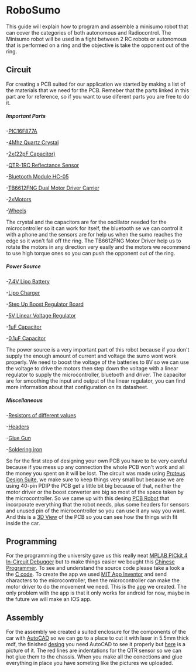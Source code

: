 # RoboSumo
This guide will explain how to program and assemble a minisumo robot that can cover the categories of both autonomous and Radiocontrol. The Minisumo robot will be used in a fight between 2 RC robots or autonomous that is performed on a ring and the objective is take the opponent out of the ring.

## Circuit
For creating a PCB suited for our application we started by making a list of the materials that we need for the PCB. Remeber that the parts linked in this part are for reference, so if you want to use diferent parts you are free to do it.
##### Important Parts
-[PIC16F877A](https://www.arrow.com/en/products/pic16f877a-ip/microchip-technology)

-[4Mhz Quartz Crystal](https://www.arrow.com/en/products/hc49us-ff5f18-4.0000/ilsi-america)

-[2x(22pF Capacitor)](https://www.arrow.com/en/products/de11xra220kn4ap01f/murata-manufacturing)

-[QTR-1RC Reflectance Sensor](https://www.pololu.com/product/2459)

-[Bluetooth Module HC-05](https://www.arrow.com/en/products/hc-05/libelium-comunicaciones-distribuidas-sl)

-[TB6612FNG Dual Motor Driver Carrier](https://www.pololu.com/product/713)

-[2xMotors](https://www.jsumo.com/core-dc-motor-6v-400-rpm)

-[Wheels](https://www.jsumo.com/slt20-aluminum-silicone-wheel-set-33mmx20mm-pair)

The crystal and the capacitors are for the oscillator needed for the microcontroller so it can work for itself, the bluetooth se we can control it with a phone  and the sensors are for help us when the sumo reaches the edge so it won't fall off the ring. The TB6612FNG Motor Driver help us to rotate the motors in any direction very easily and the motors we recommend to use high torque ones so you can push the opponent out of the ring.

##### Power Source
-[7.4V Lipo Battery](https://www.jsumo.com/profuse-2s-74v-2800-mah-lipo-battery-jsumo)

-[Lipo Charger](https://www.jsumo.com/imax-b6-lipo-battery-charger)

-[Step Up Boost Regulator Board](https://www.jsumo.com/xl6009-step-up-boost-regulator-board-125v-35v-out)

-[5V Linear Voltage Regulator](https://www.arrow.com/en/products/2164/adafruit-industries)

-[1uF Capacitor](https://www.arrow.com/en/products/105ckr050m/illinois-capacitor)

-[0.1uF Capacitor](https://www.arrow.com/en/products/com-08375/sparkfun-electronics)

The power source is a very important part of this robot because if you don't supply the enough amount of current and voltage the sumo wont work properly. We need to boost the voltage of the batteries to 8V so we can use the voltage to drive the motors then step down the voltage with a linear regulator to supply the microcontroller, bluetooth and driver. The capacitor are for smoothing the input and output of the linear regulator, you can find more information about that configuration on its datasheet.

##### Miscellaneous
-[Resistors of different values](https://www.arrow.com/en/products/frn25j1r0/te-connectivity)

-[Headers](https://www.pololu.com/category/19/connectors)

-[Glue Gun](https://www.amazon.com/ccbetter-Upgraded-Removable-Anti-hot-Flexible/dp/B01178RVI2/ref=sr_1_1_sspa?keywords=glue+gun&qid=1559229987&s=gateway&sr=8-1-spons&psc=1)

-[Soldering iron](https://www.amazon.com/ANBES-Soldering-Iron-Kit-Electronics/dp/B06XZ31W3M/ref=sr_1_3?crid=1SRKZ91IKFQEH&keywords=soldering+iron&qid=1559230135&s=gateway&sprefix=solde%2Caps%2C231&sr=8-3)


So for the first step of designing your own PCB you have to be very careful because if you mess up any connection the whole PCB won't work and all the money you spent on it will be lost. The circuit was made using [Proteus Design Suite](https://www.labcenter.com/), we make sure to keep things very small but because we are using 40-pin PDIP the PCB get a little bit big because of that, neither the motor driver or the boost converter are big so most of the space taken by the microcontroller. So we came up with this desing [PCB Robot](PCB.pdf) that incorporate everything that the robot needs, plus some headers for sensors and unused pin of the microcontroller so you can use it any way you want. And this is a [3D View](3DPCB.pdf) of the PCB so you can see how the things with fit inside the car.
## Programming
For the programming the university gave us this really neat [MPLAB PICkit 4 In-Circuit Debugger](https://www.microchip.com/developmenttools/ProductDetails/PG164140) but to make things easier we bought this [Chinese Programmer](https://www.amazon.com/BQLZR-Microcontroller-Automatic-Programming-Programmer/dp/B00EQ1Y4BU/ref=sr_1_1?crid=1ULJV4PH05T1N&keywords=pic+programmer+k150&qid=1559231113&s=gateway&sprefix=pic+prog%2Caps%2C311&sr=8-1).
To see and understand the source code please take a look a the [C code](source_code.c).
To create the app we used [MIT App Inventor](https://appinventor.mit.edu/explore/) and send characters to the microcontroller, then the microcontroller can make the motor driver to do the movement we need. This is the [app](Sumo.apk) we created. The only problem with the app is that it only works for android for now, maybe in the future we will make an IOS app.
## Assembly
For the assembly we created a suited enclosure for the components of the car with [AutoCAD](https://www.autodesk.com/products/autocad/overview) so we can go to a place to cut it with laser in 5.5mm thick mdf, the finished [desing](Chassis_Sumo.dxf) you need AutoCAD to see it properly but [here](screenshot_chassis.PNG) is a picture of it. The red lines are indentations for the QTR sensor so we can hot glue them to the chassis. When you make all the conections and glue everything in place you have someting like the pictures we uploaded.
